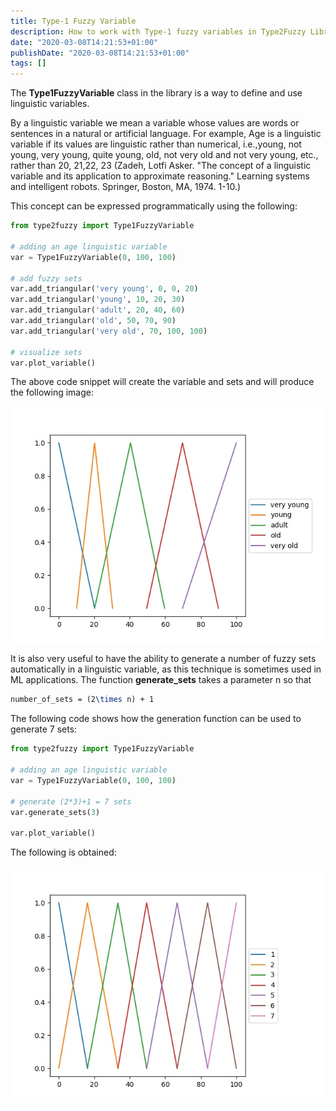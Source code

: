 ```yaml
---
title: Type-1 Fuzzy Variable
description: How to work with Type-1 fuzzy variables in Type2Fuzzy Library
date: "2020-03-08T14:21:53+01:00"
publishDate: "2020-03-08T14:21:53+01:00"
tags: []
---
```


The **Type1FuzzyVariable** class in the library is a way to define and use linguistic variables.

By a linguistic variable we mean a variable whose values are words or sentences in a natural or artificial language. For example, Age is a linguistic variable if its values are linguistic rather than numerical, i.e.,young, not young, very young, quite young, old, not very old and not very young, etc., rather than 20, 21,22, 23 (Zadeh, Lotfi Asker. "The concept of a linguistic variable and its application to approximate reasoning." Learning systems and intelligent robots. Springer, Boston, MA, 1974. 1-10.)

This concept can be expressed programmatically using the following:

```python
from type2fuzzy import Type1FuzzyVariable

# adding an age linguistic variable
var = Type1FuzzyVariable(0, 100, 100)

# add fuzzy sets
var.add_triangular('very young', 0, 0, 20)
var.add_triangular('young', 10, 20, 30)
var.add_triangular('adult', 20, 40, 60)
var.add_triangular('old', 50, 70, 90)
var.add_triangular('very old', 70, 100, 100)

# visualize sets
var.plot_variable()
```

The above code snippet will create the variable and sets and will produce the following image:

![Linguistic Variable 'age'](img\fuzzy_variable.jpeg)

It is also very useful to have the ability to generate a number of fuzzy sets automatically in a linguistic variable, as this technique is sometimes used in ML applications. The function **generate_sets** takes a parameter n so that

```latex
number_of_sets = (2\times n) + 1
```
The following code shows how the generation function can be used to generate 7 sets:

```python
from type2fuzzy import Type1FuzzyVariable

# adding an age linguistic variable
var = Type1FuzzyVariable(0, 100, 100)

# generate (2*3)+1 = 7 sets
var.generate_sets(3)

var.plot_variable()
```

The following is obtained:

![Linguistic Variable 'age'](img\fuzzy_variable_gen.jpeg)

